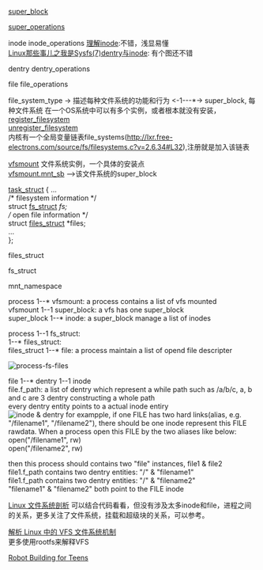 [super_block](http://lxr.free-electrons.com/source/include/linux/fs.h?v=2.6.34#L1319)  

[super_operations](http://lxr.free-electrons.com/source/include/linux/fs.h?v=2.6.34#L1558)  

inode
inode_operations
[理解inode](http://www.ruanyifeng.com/blog/2011/12/inode.html):不错，浅显易懂  
[Linux那些事儿之我是Sysfs(7)dentry与inode](http://blog.csdn.net/fudan_abc/article/details/1775313): 有个图还不错  

dentry
dentry_operations

file
file_operations

file_system_type -> 描述每种文件系统的功能和行为 <-1---*-> super_block, 每种文件系统 在一个OS系统中可以有多个实例，或者根本就没有安装，  
[register_filesystem](http://lxr.free-electrons.com/source/fs/filesystems.c?v=2.6.34#L69)  
[unregister_filesystem](http://lxr.free-electrons.com/source/fs/filesystems.c?v=2.6.34#L102)  
内核有一个全局变量链表file_systems(http://lxr.free-electrons.com/source/fs/filesystems.c?v=2.6.34#L32),注册就是加入该链表

[vfsmount](http://lxr.free-electrons.com/source/include/linux/mount.h?v=2.6.34#L50) 文件系统实例，一个具体的安装点  
[vfsmount.mnt_sb](http://lxr.free-electrons.com/source/include/linux/mount.h?v=2.6.34#L55) -->该文件系统的super_block  



[task_struct](http://lxr.free-electrons.com/source/include/linux/sched.h?v=2.6.34#L1169) {
    ...  
    /* filesystem information */  
    struct [fs_struct](http://lxr.free-electrons.com/source/include/linux/fs_struct.h?v=2.6.34#L6) *fs;  
    /* open file information */  
    struct [files_struct](http://lxr.free-electrons.com/source/include/linux/fdtable.h?v=2.6.34#L43) *files;  
    ...  
};  

files_struct

fs_struct

mnt_namespace


process 1--* vfsmount: a process contains a list of vfs mounted  
vfsmount 1--1 super_block: a vfs has one super_block  
super_block 1--* inode: a super_block manage a list of inodes  

process 1--1 fs_struct:  
        1--* files_struct:  
files_struct 1--* file: a process maintain a list of opend file descripter  

![process-fs-files](http://p.blog.csdn.net/images/p_blog_csdn_net/fudan_abc/fs.jpg)  

file 1--* dentry 1--1 inode  
file.f_path: a list of dentry which represent a while path such as /a/b/c, a, b and c are 3 dentry constructing a whole path  
every dentry entity points to a actual inode entiry  
![inode & dentry](http://hi.csdn.net/attachment/201012/6/0_1291637767J6uo.gif)
for exampple, if one FILE has two hard links(alias, e.g. "/filename1", "/filename2"), there should be one inode represent this FILE rawdata. When a process open this FILE by the two aliases like below:  
open("/filename1", rw)  
open("/filename2", rw)  

then this process should contains two "file" instances, file1 & file2  
file1.f_path contains two dentry entities: "/" & "filename1"  
file1.f_path contains two dentry entities: "/" & "filename2"  
"filename1" & "filename2" both point to the FILE inode  

[Linux 文件系统剖析](http://www.ibm.com/developerworks/cn/linux/l-linux-filesystem/)   可以结合代码看看，但没有涉及太多inode和file，进程之间的关系，更多关注了文件系统，挂载和超级块的关系，可以参考。  

[解析 Linux 中的 VFS 文件系统机制](http://www.ibm.com/developerworks/cn/linux/l-vfs/)  
更多使用rootfs来解释VFS  



[Robot Building for Teens](http://www.cengageptr.com/Topics/TitleDetail/1133948650)  


